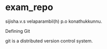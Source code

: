 # exam_repo
sijisha.v.s
velaparambil(h)
p.o konathukkunnu.

Defining Git

git is a distributed version control system.

